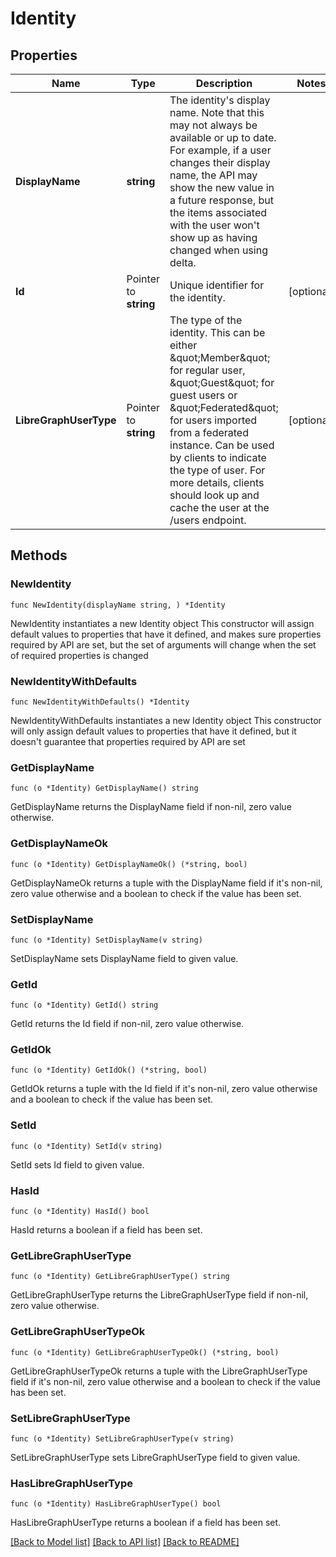 # Identity

## Properties

Name | Type | Description | Notes
------------ | ------------- | ------------- | -------------
**DisplayName** | **string** | The identity&#39;s display name. Note that this may not always be available or up to date. For example, if a user changes their display name, the API may show the new value in a future response, but the items associated with the user won&#39;t show up as having changed when using delta. | 
**Id** | Pointer to **string** | Unique identifier for the identity. | [optional] 
**LibreGraphUserType** | Pointer to **string** | The type of the identity. This can be either \&quot;Member\&quot; for regular user, \&quot;Guest\&quot; for guest users or \&quot;Federated\&quot; for users imported from a federated instance. Can be used by clients to indicate the type of user. For more details, clients should look up and cache the user at the /users endpoint. | [optional] 

## Methods

### NewIdentity

`func NewIdentity(displayName string, ) *Identity`

NewIdentity instantiates a new Identity object
This constructor will assign default values to properties that have it defined,
and makes sure properties required by API are set, but the set of arguments
will change when the set of required properties is changed

### NewIdentityWithDefaults

`func NewIdentityWithDefaults() *Identity`

NewIdentityWithDefaults instantiates a new Identity object
This constructor will only assign default values to properties that have it defined,
but it doesn't guarantee that properties required by API are set

### GetDisplayName

`func (o *Identity) GetDisplayName() string`

GetDisplayName returns the DisplayName field if non-nil, zero value otherwise.

### GetDisplayNameOk

`func (o *Identity) GetDisplayNameOk() (*string, bool)`

GetDisplayNameOk returns a tuple with the DisplayName field if it's non-nil, zero value otherwise
and a boolean to check if the value has been set.

### SetDisplayName

`func (o *Identity) SetDisplayName(v string)`

SetDisplayName sets DisplayName field to given value.


### GetId

`func (o *Identity) GetId() string`

GetId returns the Id field if non-nil, zero value otherwise.

### GetIdOk

`func (o *Identity) GetIdOk() (*string, bool)`

GetIdOk returns a tuple with the Id field if it's non-nil, zero value otherwise
and a boolean to check if the value has been set.

### SetId

`func (o *Identity) SetId(v string)`

SetId sets Id field to given value.

### HasId

`func (o *Identity) HasId() bool`

HasId returns a boolean if a field has been set.

### GetLibreGraphUserType

`func (o *Identity) GetLibreGraphUserType() string`

GetLibreGraphUserType returns the LibreGraphUserType field if non-nil, zero value otherwise.

### GetLibreGraphUserTypeOk

`func (o *Identity) GetLibreGraphUserTypeOk() (*string, bool)`

GetLibreGraphUserTypeOk returns a tuple with the LibreGraphUserType field if it's non-nil, zero value otherwise
and a boolean to check if the value has been set.

### SetLibreGraphUserType

`func (o *Identity) SetLibreGraphUserType(v string)`

SetLibreGraphUserType sets LibreGraphUserType field to given value.

### HasLibreGraphUserType

`func (o *Identity) HasLibreGraphUserType() bool`

HasLibreGraphUserType returns a boolean if a field has been set.


[[Back to Model list]](../README.md#documentation-for-models) [[Back to API list]](../README.md#documentation-for-api-endpoints) [[Back to README]](../README.md)


